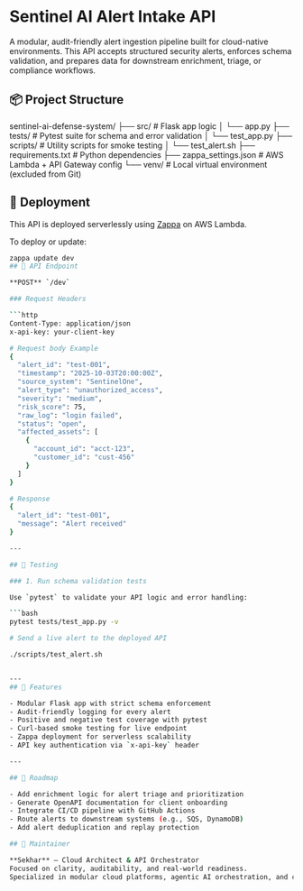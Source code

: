 # Sentinel AI Alert Intake API

A modular, audit-friendly alert ingestion pipeline built for cloud-native environments. This API accepts structured security alerts, enforces schema validation, and prepares data for downstream enrichment, triage, or compliance workflows.

## 📦 Project Structure

sentinel-ai-defense-system/ 
├── src/ # Flask app logic 
│ └── app.py 
├── tests/ # Pytest suite for schema and error validation 
│ └── test_app.py 
├── scripts/ # Utility scripts for smoke testing 
│ └── test_alert.sh 
├── requirements.txt # Python dependencies 
├── zappa_settings.json # AWS Lambda + API Gateway config 
└── venv/ # Local virtual environment (excluded from Git)

## 🚀 Deployment

This API is deployed serverlessly using [Zappa](https://github.com/zappa/Zappa) on AWS Lambda.

To deploy or update:

```bash
zappa update dev
## 🔐 API Endpoint

**POST** `/dev`

### Request Headers

```http
Content-Type: application/json
x-api-key: your-client-key

# Request body Example
{
  "alert_id": "test-001",
  "timestamp": "2025-10-03T20:00:00Z",
  "source_system": "SentinelOne",
  "alert_type": "unauthorized_access",
  "severity": "medium",
  "risk_score": 75,
  "raw_log": "login failed",
  "status": "open",
  "affected_assets": [
    {
      "account_id": "acct-123",
      "customer_id": "cust-456"
    }
  ]
}

# Response
{
  "alert_id": "test-001",
  "message": "Alert received"
}

---

## 🧪 Testing

### 1. Run schema validation tests

Use `pytest` to validate your API logic and error handling:

```bash
pytest tests/test_app.py -v

# Send a live alert to the deployed API

./scripts/test_alert.sh


---
## 📜 Features

- Modular Flask app with strict schema enforcement
- Audit-friendly logging for every alert
- Positive and negative test coverage with pytest
- Curl-based smoke testing for live endpoint
- Zappa deployment for serverless scalability
- API key authentication via `x-api-key` header

---

## 🧭 Roadmap

- Add enrichment logic for alert triage and prioritization
- Generate OpenAPI documentation for client onboarding
- Integrate CI/CD pipeline with GitHub Actions
- Route alerts to downstream systems (e.g., SQS, DynamoDB)
- Add alert deduplication and replay protection

## 👤 Maintainer

**Sekhar** — Cloud Architect & API Orchestrator  
Focused on clarity, auditability, and real-world readiness.  
Specialized in modular cloud platforms, agentic AI orchestration, and client-trusted API design.



